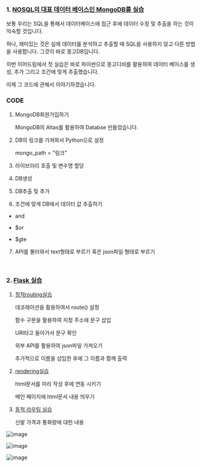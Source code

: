 
### 1. [NOSQL의 대표 데이터 베이스인 MongoDB를 실습](https://github.com/qsdcfd/Year-dream/tree/TIL/Example/MongoDB)

보통 우리는 SQL을 통해서 데이터베이스에 접근 후에 데이터 수정 및 추출을 하는 것이 익숙할 것입니다.

허나, 재미있는 것은 실제 데이터를 분석하고 추출할 때 SQL을 사용하지 않고 다른 방법을 사용합니다. 그것이 바로 몽고DB입니다.

이번 이어드림에서 첫 실습은 바로 파이썬으로 몽고디비를 활용하여 데이터 베이스를 생성, 추가 그리고 조건에 맞게 추출했습니다.

이제 그 코드에 관해서 이야기하겠습니다.


### CODE

1. MongoDB회원가입하기

   MongoDB의 Altas를 활용하여 Databse 만들었습니다.

2. DB의 링크를 가져와서 Python으로 설정

   mongo_path = "링크"
 
3. 라이브러리 호출 및 변수명 할당

4. DB생성

5. DB추출 및 추가

6. 조건에 맞게 DB에서 데이터 값 추출하기

- and

- $or 

- $gte

7. API를 불러와서 text형태로 부르기 혹은 json파일 형태로 부르기



<br>

### 2. [Flask 실습](https://github.com/qsdcfd/Year-dream/tree/TIL/Example/Flask)

1. [정적routing실습](https://github.com/qsdcfd/Year-dream/blob/TIL/Example/Flask/main%20(1).py)

   데코레이션을 활용하여서 route() 설정

   함수 구문을 활용하여 지정 주소에 문구 삽입

   URI타고 들아가서 문구 확인

   외부 API를 활용하여 json파일 가져오기

   추가적으로 이름을 삽입한 후에 그 이름과 함께 출력

2. [rendering실습](https://github.com/qsdcfd/Year-dream/blob/TIL/Example/Flask/main%20(1).py)

   html문서를 미리 작성 후에 연동 시키기

   메인 페이지에 html문서 내용 띄우기

3. [동적 라우팅 실습](https://github.com/qsdcfd/Year-dream/blob/TIL/Example/Flask/main.py)
  
   신발 가격과 통화량에 대한 내용
   
 ![image](https://user-images.githubusercontent.com/86671456/162491002-410d1bae-5a54-4ee6-9fb2-14363584feb9.png)

![image](https://user-images.githubusercontent.com/86671456/162491116-e1a549f3-612f-4aa7-915d-9f95b4dabb36.png)

![image](https://user-images.githubusercontent.com/86671456/162491141-4d9f013f-24bd-4deb-8bde-da0e3f380295.png)


